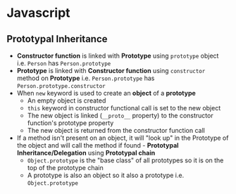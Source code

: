 # **Javascript**

## **Prototypal Inheritance**

* **Constructor function** is linked with **Prototype** using `prototype` object i.e. `Person` has `Person.prototype`
* **Prototype** is linked with **Constructor function** using `constructor` method on **Prototype** i.e. `Person.prototype` has `Person.prototype.constructor`
* When `new` keyword is used to create an **object** of a **prototype**
  * An empty object is created
  * `this` keyword in constructor functional call is set to the new object
  * The new object is linked (`__proto__` property) to the constructor function's prototype property
  * The new object is returned from the constructor function call
* If a method isn't present on an object, it will "look up" in the Prototype of the object and will call the method if found - **Prototypal Inheritance/Delegation** using **Prototypal chain**
  * `Object.prototype` is the "base class" of all prototypes so it is on the top of the prototype chain
  * A prototype is also an object so it also a prototype i.e. `Object.prototype`